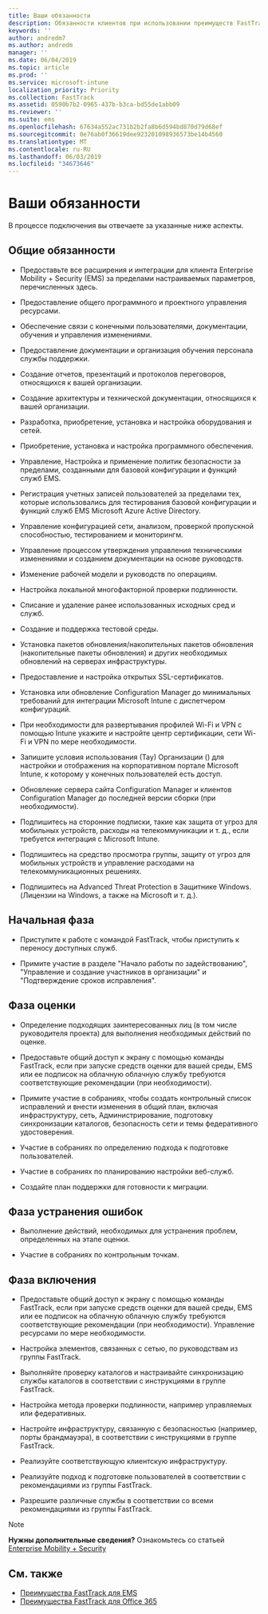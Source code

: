 ```yaml
---
title: Ваши обязанности
description: Обязанности клиентов при использовании преимуществ FastTrack Center
keywords: ''
author: andredm7
ms.author: andredm
manager: ''
ms.date: 06/04/2019
ms.topic: article
ms.prod: ''
ms.service: microsoft-intune
localization_priority: Priority
ms.collection: FastTrack
ms.assetid: 0590b7b2-0965-437b-b3ca-bd55de1abb09
ms.reviewer: ''
ms.suite: ems
ms.openlocfilehash: 67634a552ac731b2b2fa8b6d594bd870d79d68ef
ms.sourcegitcommit: 0e76ab0f36619dee923201098936573be14b4560
ms.translationtype: MT
ms.contentlocale: ru-RU
ms.lasthandoff: 06/03/2019
ms.locfileid: "34673646"
---
```

# <a name="your-responsibilities"></a>Ваши обязанности

В процессе подключения вы отвечаете за указанные ниже аспекты.

## <a name="general-responsibilities"></a>Общие обязанности

-   Предоставьте все расширения и интеграции для клиента Enterprise Mobility + Security (EMS) за пределами настраиваемых параметров, перечисленных здесь.

-   Предоставление общего программного и проектного управления ресурсами.

-   Обеспечение связи с конечными пользователями, документации, обучения и управления изменениями.

-   Предоставление документации и организация обучения персонала службы поддержки.

-   Создание отчетов, презентаций и протоколов переговоров, относящихся к вашей организации.

-   Создание архитектуры и технической документации, относящихся к вашей организации.

-   Разработка, приобретение, установка и настройка оборудования и сетей.

-   Приобретение, установка и настройка программного обеспечения.

-   Управление, Настройка и применение политик безопасности за пределами, созданными для базовой конфигурации и функций служб EMS.

-   Регистрация учетных записей пользователей за пределами тех, которые использовались для тестирования базовой конфигурации и функций служб EMS Microsoft Azure Active Directory.

-   Управление конфигурацией сети, анализом, проверкой пропускной способностью, тестированием и мониторингм.

-   Управление процессом утверждения управления техническими изменениями и созданием документации на основе руководств.

-   Изменение рабочей модели и руководств по операциям.

-   Настройка локальной многофакторной проверки подлинности.

-   Списание и удаление ранее использованных исходных сред и служб.

-   Создание и поддержка тестовой среды.

-   Установка пакетов обновления/накопительных пакетов обновления (накопительные пакеты обновления) и других необходимых обновлений на серверах инфраструктуры.

-   Предоставление и настройка открытых SSL-сертификатов.

-   Установка или обновление Configuration Manager до минимальных требований для интеграции Microsoft Intune с диспетчером конфигураций.

-   При необходимости для развертывания профилей Wi-Fi и VPN с помощью Intune укажите и настройте центр сертификации, сети Wi-Fi и VPN по мере необходимости.

-   Запишите условия использования (Тау) Организации () для настройки и отображения на корпоративном портале Microsoft Intune, к которому у конечных пользователей есть доступ.

-   Обновление сервера сайта Configuration Manager и клиентов Configuration Manager до последней версии сборки (при необходимости).

-   Подпишитесь на сторонние подписки, такие как защита от угроз для мобильных устройств, расходы на телекоммуникации и т. д., если требуется интеграция с Microsoft Intune.

-   Подпишитесь на средство просмотра группы, защиту от угроз для мобильных устройств и управление расходами на телекоммуникационных решениях.

-   Подпишитесь на Advanced Threat Protection в Защитнике Windows. (Лицензии на Windows, а также на Microsoft и т. д.).

## <a name="initiate-phase"></a>Начальная фаза

-   Приступите к работе с командой FastTrack, чтобы приступить к переносу доступных служб.

-   Примите участие в разделе "Начало работы по задействованию", "Управление и создание участников в организации" и "Подтверждение сроков исправления".

## <a name="assess-phase"></a>Фаза оценки

-   Определение подходящих заинтересованных лиц (в том числе руководителя проекта) для выполнения необходимых действий по оценке.

-   Предоставьте общий доступ к экрану с помощью команды FastTrack, если при запуске средств оценки для вашей среды, EMS или ее подписок на облачную облачную службу требуются соответствующие рекомендации (при необходимости).

-   Примите участие в собраниях, чтобы создать контрольный список исправлений и внести изменения в общий план, включая инфраструктуру, сеть, Администрирование, подготовку синхронизации каталогов, безопасность сети и темы федеративного удостоверения.

-   Участие в собраниях по определению подхода к подготовке пользователей.

-   Участие в собраниях по планированию настройки веб-служб.

-   Создайте план поддержки для готовности к миграции.

## <a name="remediate-phase"></a>Фаза устранения ошибок

-   Выполнение действий, необходимых для устранения проблем, определенных на этапе оценки.

-   Участие в собраниях по контрольным точкам.

## <a name="enable-phase"></a>Фаза включения

-   Предоставьте общий доступ к экрану с помощью команды FastTrack, если при запуске средств оценки для вашей среды, EMS или ее подписок на облачную облачную службу требуются соответствующие рекомендации (при необходимости). Управление ресурсами по мере необходимости.

-   Настройка элементов, связанных с сетью, по руководствам из группы FastTrack.

-   Выполняйте проверку каталогов и настраивайте синхронизацию службы каталогов в соответствии с инструкциями в группе FastTrack.

-   Настройка метода проверки подлинности, например управляемых или федеративных. 

-   Настройте инфраструктуру, связанную с безопасностью (например, порты брандмауэра), в соответствии с инструкциями в группе FastTrack.

-   Реализуйте соответствующую клиентскую инфраструктуру.

-   Реализуйте подход к подготовке пользователей в соответствии с рекомендациями из группы FastTrack.

-   Разрешите различные службы в соответствии со всеми рекомендациями из группы FastTrack.

> [!NOTE]
> **Нужны дополнительные сведения?** Ознакомьтесь со статьей [Enterprise Mobility + Security](https://www.microsoft.com/en-us/cloud-platform/enterprise-mobility)

## <a name="see-also"></a>См. также

- [Преимущества FastTrack для EMS](EMS-fasttrack-benefit-for-EMS.md)
- [Преимущества FastTrack для Office 365](O365-fasttrack-benefit-for-office-365.md)

